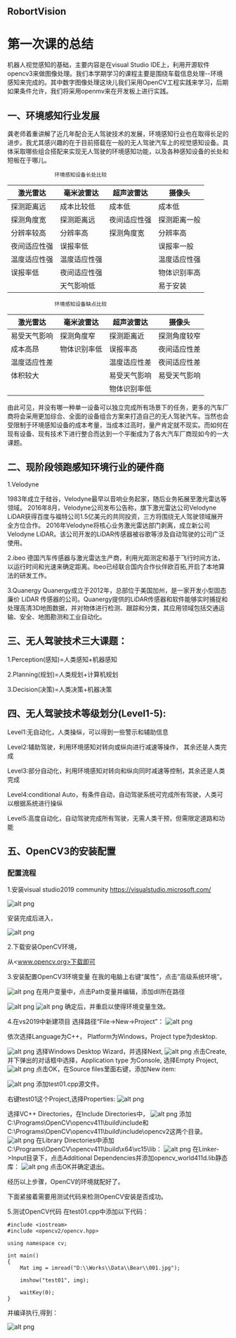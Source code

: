 RobortVision
----

# 第一次课的总结

机器人视觉感知的基础，主要内容是在visual Studio IDE上，利用开源软件opencv3来做图像处理。我们本学期学习的课程主要是围绕车载信息处理--环境感知来完成的。其中数字图像处理这块儿我们采用OpenCV工程实践来学习，后期如果条件允许，我们将采用openmv来在开发板上进行实践。

## 一、环境感知行业发展
龚老师着重讲解了近几年配合无人驾驶技术的发展，环境感知行业也在取得长足的进步。我尤其感兴趣的在于目前搭载在一般的无人驾驶汽车上的视觉感知设备。具体采取哪些组合搭配来实现无人驾驶的环境感知功能，以及各种感知设备的长处和短板在于哪儿。

                   环境感知设备长处比较
|  激光雷达  |  毫米波雷达 | 超声波雷达 | 摄像头 |
|  -------  |  --------- | --------- |--------| 
| 探测距离远 | 成本比较低  | 成本低    | 成本低  |
| 探测角度宽 | 探测距离远  |夜间适应性强| 探测距离一般|
| 分辨率较高 | 分辨率高    | 探测角度宽 | 分辨率高|
|夜间适应性强| 误报率低    |           |误报率一般|
|温度适应性强|温度适应性强 |           |温度适应性强|
|误报率低  | 夜间适应性强 |           |物体识别率高|
|          | 天气影响低  |            |易于安装   |

                   环境感知设备缺点比较 
|  激光雷达  |  毫米波雷达 | 超声波雷达 | 摄像头 |
|   ------  | ---------- | ---------  | ------ |
|易受天气影响|探测角度窄|探测距离近|探测角度较窄|
|成本高昂|物体识别率低|误报率高|夜间适应性差|
|温度适应性差||温度适应性差|夜间适应性差|
|体积较大||易受天气影响|易受天气影响|
|||物体识别率低||

由此可见，并没有哪一种单一设备可以独立完成所有场景下的任务，更多的汽车厂商将会采用更加综合、全面的设备组合方案来打造自己的无人驾驶汽车。当然也会受限制于环境感知设备的成本考量，当成本过高时，量产肯定就不现实。而如何在现有设备、现有技术下进行整合而达到一个平衡成为了各大汽车厂商现如今的一大课题。


## 二、现阶段领跑感知环境行业的硬件商
1.Velodyne

1983年成立于硅谷，Velodyne最早以音响业务起家，随后业务拓展至激光雷达等领域。
2016年8月，Velodyne公司发布公告称，旗下激光雷达公司Velodyne LiDAR获得百度与福特公司1.5亿美元的共同投资，三方将围绕无人驾驶领域展开全方位合作。
2016年Velodyne将核心业务激光雷达部门剥离，成立新公司Velodyne LiDAR。该公司开发的LiDAR传感器被谷歌等涉及自动驾驶的公司广泛使用。

2.ibeo
德国汽车传感器与激光雷达生产商，利用光距测定和基于飞行时间方法，以运行时间和光速来确定距离。Ibeo已经联合国内合作伙伴欧百拓,开启了本地算法的研发工作。

3.Quanergy
Quanergy成立于2012年，总部位于美国加州，是一家开发小型固态廉价 LiDAR 传感器的公司。Quanergy提供的LiDAR传感器和软件能够实时捕捉和处理高清3D地图数据，并对物体进行检测、跟踪和分类，其应用领域包括交通运输、安全、地图勘测和工业自动化。

## 三、无人驾驶技术三大课题：
1.Perception(感知)=人类感知+机器感知

2.Planning(规划)=人类规划+计算机规划

3.Decision(决策)=人类决策+机器决策

## 四、无人驾驶技术等级划分(Level1-5):
Level1:无自动化，人类操纵，可以得到一些警示和辅助信息

Level2:辅助驾驶，利用环境感知对转向或纵向进行减速等操作， 其余还是人类完成

Level3:部分自动化，利用环境感知对转向和纵向同时减速等控制，其余还是人类完成

Level4:conditional Auto，有条件自动，自动驾驶系统可完成所有驾驶，人类可以根据系统进行操纵

Level5:高度自动化，自动驾驶完成所有驾驶，无需人类干预，但需限定道路和功能

## 五、OpenCV3的安装配置
### 配置流程
1.安装visual studio2019 community
<https://visualstudio.microsoft.com/>

![alt png](1.png)

安装完成后进入，

![alt png](2.png)

2.下载安装OpenCV环境，

从<www.opencv.org>下载即可

3.安装配置OpenCV3环境变量
在我的电脑上右键“属性”，点击“高级系统环境”。

![alt png](3.png)
在用户变量中，点击Path变量并编辑，添加dll所在路径

![alt png](4.png)
![alt png](5.png)
确定后，并重启以使得环境变量生效。

4.在vs2019中新建项目
选择路径“File->New->Project”：
![alt png](6.png)

依次选择Language为C++，
Platform为Windows，Project type为desktop.

![alt png](7.png)
选择Windows Desktop Wizard，并选择Next,
![alt png](8.png)
点击Create,并下弹出的对话框中选择，Application type 为Console, 选择Empty Project,
![alt png](9.png)
点击OK，在Source files里面右键，添加New item:

![alt png](10.png)
添加test01.cpp源文件。

右键test01这个Project,选择Properties:
![alt png](11.png)

选择VC++ Directories，在Include Directories中，
![alt png](12.png)
添加C:\Programs\OpenCV\opencv411\build\include和C:\Programs\OpenCV\opencv411\build\include\opencv2这两个目录。
![alt png](13.png)
在Library Directories中添加C:\Programs\OpenCV\opencv411\build\x64\vc15\lib：
![alt png](14.png)
在Linker->Input目录下，点击Additional Dependencies并添加opencv_world411d.lib静态库：
![alt png](15.png)
点击OK并确定退出。

经历以上步骤，OpenCV的环境就配好了。

下面紧接着需要用测试代码来检测OpenCV安装是否成功。

5.测试OpenCV代码
在test01.cpp中添加以下代码：

    #include <iostream>
    #include <opencv2/opencv.hpp>

    using namespace cv;

    int main()
    {
	    Mat img = imread("D:\\Works\\Data\\Bear\\001.jpg");

	    imshow("test01", img);

	    waitKey(0);
    }

并编译执行,得到：

![alt png](16.png)

